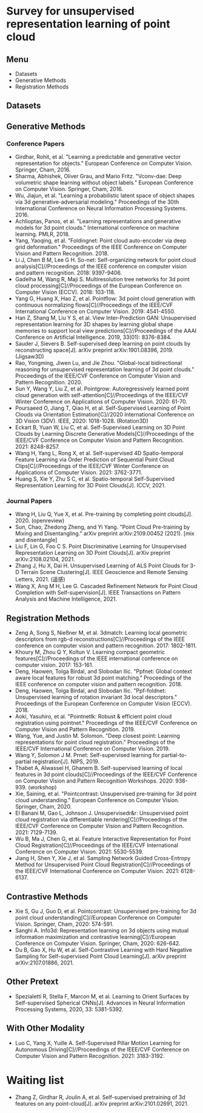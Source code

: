 # Survey for unsupervised representation learning of point cloud
## Menu
- Datasets
- Generative Methods
- Registration Methods
## Datasets
## Generative Methods
### Conference Papers
- Girdhar, Rohit, et al. "Learning a predictable and generative vector representation for objects." European Conference on Computer Vision. Springer, Cham, 2016.
- Sharma, Abhishek, Oliver Grau, and Mario Fritz. "Vconv-dae: Deep volumetric shape learning without object labels." European Conference on Computer Vision. Springer, Cham, 2016.
- Wu, Jiajun, et al. "Learning a probabilistic latent space of object shapes via 3d generative-adversarial modeling." Proceedings of the 30th International Conference on Neural Information Processing Systems. 2016.
- Achlioptas, Panos, et al. "Learning representations and generative models for 3d point clouds." International conference on machine learning. PMLR, 2018.
- Yang, Yaoqing, et al. "Foldingnet: Point cloud auto-encoder via deep grid deformation." Proceedings of the IEEE Conference on Computer Vision and Pattern Recognition. 2018.
- Li J, Chen B M, Lee G H. So-net: Self-organizing network for point cloud analysis[C]//Proceedings of the IEEE conference on computer vision and pattern recognition. 2018: 9397-9406.
- Gadelha M, Wang R, Maji S. Multiresolution tree networks for 3d point cloud processing[C]//Proceedings of the European Conference on Computer Vision (ECCV). 2018: 103-118.
- Yang G, Huang X, Hao Z, et al. Pointflow: 3d point cloud generation with continuous normalizing flows[C]//Proceedings of the IEEE/CVF International Conference on Computer Vision. 2019: 4541-4550.
- Han Z, Shang M, Liu Y S, et al. View Inter-Prediction GAN: Unsupervised representation learning for 3D shapes by learning global shape memories to support local view predictions[C]//Proceedings of the AAAI Conference on Artificial Intelligence. 2019, 33(01): 8376-8384.
- Sauder J, Sievers B. Self-supervised deep learning on point clouds by reconstructing space[J]. arXiv preprint arXiv:1901.08396, 2019. (Jigsaw3D)
- Rao, Yongming, Jiwen Lu, and Jie Zhou. "Global-local bidirectional reasoning for unsupervised representation learning of 3d point clouds." Proceedings of the IEEE/CVF Conference on Computer Vision and Pattern Recognition. 2020.
- Sun Y, Wang Y, Liu Z, et al. Pointgrow: Autoregressively learned point cloud generation with self-attention[C]//Proceedings of the IEEE/CVF Winter Conference on Applications of Computer Vision. 2020: 61-70.
- Poursaeed O, Jiang T, Qiao H, et al. Self-Supervised Learning of Point Clouds via Orientation Estimation[C]//2020 International Conference on 3D Vision (3DV). IEEE, 2020: 1018-1028. (Rotation3D)
- Eckart B, Yuan W, Liu C, et al. Self-Supervised Learning on 3D Point Clouds by Learning Discrete Generative Models[C]//Proceedings of the IEEE/CVF Conference on Computer Vision and Pattern Recognition. 2021: 8248-8257.
- Wang H, Yang L, Rong X, et al. Self-supervised 4D Spatio-temporal Feature Learning via Order Prediction of Sequential Point Cloud Clips[C]//Proceedings of the IEEE/CVF Winter Conference on Applications of Computer Vision. 2021: 3762-3771.
- Huang S, Xie Y, Zhu S C, et al. Spatio-temporal Self-Supervised Representation Learning for 3D Point Clouds[J]. ICCV, 2021.
### Journal Papers
- Wang H, Liu Q, Yue X, et al. Pre-training by completing point clouds[J]. 2020. (openreview)
- Sun, Chao, Zhedong Zheng, and Yi Yang. "Point Cloud Pre-training by Mixing and Disentangling." arXiv preprint arXiv:2109.00452 (2021). [mix and disentangle]
- Liu F, Lin G, Foo C S. Point Discriminative Learning for Unsupervised Representation Learning on 3D Point Clouds[J]. arXiv preprint arXiv:2108.02104, 2021.
- Zhang J, Hu X, Dai H. Unsupervised Learning of ALS Point Clouds for 3-D Terrain Scene Clustering[J]. IEEE Geoscience and Remote Sensing Letters, 2021. (遥感)
- Wang X, Ang M H, Lee G. Cascaded Refinement Network for Point Cloud Completion with Self-supervision[J]. IEEE Transactions on Pattern Analysis and Machine Intelligence, 2021.

## Registration Methods
- Zeng A, Song S, Nießner M, et al. 3dmatch: Learning local geometric descriptors from rgb-d reconstructions[C]//Proceedings of the IEEE conference on computer vision and pattern recognition. 2017: 1802-1811.
- Khoury M, Zhou Q Y, Koltun V. Learning compact geometric features[C]//Proceedings of the IEEE international conference on computer vision. 2017: 153-161.
- Deng, Haowen, Tolga Birdal, and Slobodan Ilic. "Ppfnet: Global context aware local features for robust 3d point matching." Proceedings of the IEEE conference on computer vision and pattern recognition. 2018.
- Deng, Haowen, Tolga Birdal, and Slobodan Ilic. "Ppf-foldnet: Unsupervised learning of rotation invariant 3d local descriptors." Proceedings of the European Conference on Computer Vision (ECCV). 2018.
- Aoki, Yasuhiro, et al. "Pointnetlk: Robust & efficient point cloud registration using pointnet." Proceedings of the IEEE/CVF Conference on Computer Vision and Pattern Recognition. 2019.
- Wang, Yue, and Justin M. Solomon. "Deep closest point: Learning representations for point cloud registration." Proceedings of the IEEE/CVF International Conference on Computer Vision. 2019.
- Wang Y, Solomon J M. Prnet: Self-supervised learning for partial-to-partial registration[J]. NIPS, 2019.
- Thabet A, Alwassel H, Ghanem B. Self-supervised learning of local features in 3d point clouds[C]//Proceedings of the IEEE/CVF Conference on Computer Vision and Pattern Recognition Workshops. 2020: 938-939. (workshop)
- Xie, Saining, et al. "Pointcontrast: Unsupervised pre-training for 3d point cloud understanding." European Conference on Computer Vision. Springer, Cham, 2020.
- El Banani M, Gao L, Johnson J. Unsupervisedr&r: Unsupervised point cloud registration via differentiable rendering[C]//Proceedings of the IEEE/CVF Conference on Computer Vision and Pattern Recognition. 2021: 7129-7139.
- Wu B, Ma J, Chen G, et al. Feature Interactive Representation for Point Cloud Registration[C]//Proceedings of the IEEE/CVF International Conference on Computer Vision. 2021: 5530-5539.
- Jiang H, Shen Y, Xie J, et al. Sampling Network Guided Cross-Entropy Method for Unsupervised Point Cloud Registration[C]//Proceedings of the IEEE/CVF International Conference on Computer Vision. 2021: 6128-6137.

## Contrastive Methods
- Xie S, Gu J, Guo D, et al. Pointcontrast: Unsupervised pre-training for 3d point cloud understanding[C]//European Conference on Computer Vision. Springer, Cham, 2020: 574-591.
- Sanghi A. Info3d: Representation learning on 3d objects using mutual information maximization and contrastive learning[C]//European Conference on Computer Vision. Springer, Cham, 2020: 626-642.
- Du B, Gao X, Hu W, et al. Self-Contrastive Learning with Hard Negative Sampling for Self-supervised Point Cloud Learning[J]. arXiv preprint arXiv:2107.01886, 2021.

## Other Pretext
- Spezialetti R, Stella F, Marcon M, et al. Learning to Orient Surfaces by Self-supervised Spherical CNNs[J]. Advances in Neural Information Processing Systems, 2020, 33: 5381-5392.

## With Other Modality
- Luo C, Yang X, Yuille A. Self-Supervised Pillar Motion Learning for Autonomous Driving[C]//Proceedings of the IEEE/CVF Conference on Computer Vision and Pattern Recognition. 2021: 3183-3192.

# Waiting list
- Zhang Z, Girdhar R, Joulin A, et al. Self-supervised pretraining of 3d features on any point-cloud[J]. arXiv preprint arXiv:2101.02691, 2021.
